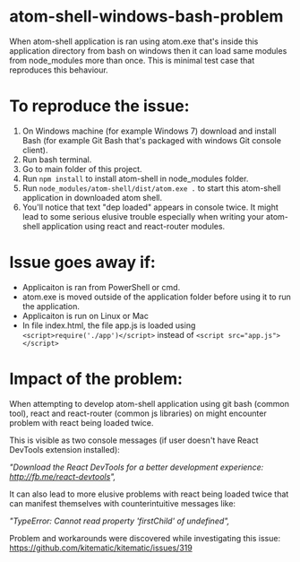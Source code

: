 # atom-shell-windows-bash-problem
When atom-shell application is ran using atom.exe that's inside this application directory from bash on windows then it can load same modules from node_modules more than once. This is minimal test case that reproduces this behaviour.



# To reproduce the issue:

1. On Windows machine (for example Windows 7) download and install Bash (for example Git Bash that's packaged with windows Git console client).
2. Run bash terminal.
3. Go to main folder of this project.
4. Run `npm install` to install atom-shell in node_modules folder.
5. Run `node_modules/atom-shell/dist/atom.exe .` to start this atom-shell application in downloaded atom shell.
6. You'll notice that text "dep loaded" appears in console twice. It might lead to some serious elusive trouble especially when writing your atom-shell application using react and react-router modules.

# Issue goes away if:

- Applicaiton is ran from PowerShell or cmd.
- atom.exe is moved outside of the application folder before using it to run the application.
- Applicaiton is run on Linux or Mac
- In file index.html, the file app.js is loaded using `<script>require('./app')</script>` instead of `<script src="app.js"></script>`


# Impact of the problem:

When attempting to develop atom-shell application using git bash (common tool), react and react-router (common js libraries) on might encounter problem with react being loaded twice.

This is visible as two console messages (if user doesn't have React DevTools extension installed):

*"Download the React DevTools for a better development experience: http://fb.me/react-devtools",*


It can also lead to more elusive problems with react being loaded twice that can manifest themselves with counterintuitive messages like:

*"TypeError: Cannot read property 'firstChild' of undefined",*

Problem and workarounds were discovered while investigating this issue: https://github.com/kitematic/kitematic/issues/319
